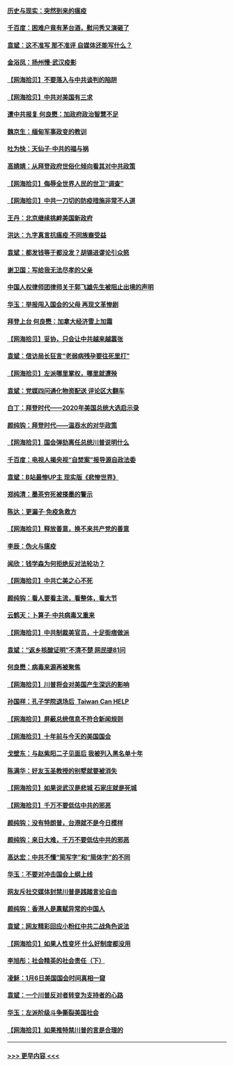 #### [历史与现实：突然到来的瘟疫](../pages/nsc993/n12738507.md?t=02071801) 
#### [千百度：困难户竟有茅台酒，慰问秀又演砸了](../pages/nsc993/n12738362.md?t=02071801) 
#### [袁斌：这不准写 那不准评 自媒体还能写什么？](../pages/nsc993/n12737833.md?t=02071801) 
#### [金浴凤：扬州慢‧武汉疫影](../pages/nsc993/n12737248.md?t=02071801) 
#### [【网海拾贝】不要落入与中共谈判的陷阱](../pages/nsc993/n12735229.md?t=02071801) 
#### [【网海拾贝】中共对美国有三求](../pages/nsc993/n12735197.md?t=02071801) 
#### [遭中共报复 何良懋：加政府政治智慧不足](../pages/nsc993/n12734323.md?t=02071801) 
#### [魏京生：缅甸军事政变的教训](../pages/nsc993/n12732470.md?t=02071801) 
#### [吐为快：天仙子·中共的福与祸](../pages/nsc993/n12732165.md?t=02071801) 
#### [高婧婧：从拜登政府世俗化倾向看其对中共政策](../pages/nsc993/n12730028.md?t=02071801) 
#### [【网海拾贝】侮辱全世界人民的世卫“调查”](../pages/nsc993/n12727884.md?t=02071801) 
#### [【网海拾贝】中共一刀切的防疫措施非常不人道](../pages/nsc993/n12724879.md?t=02071801) 
#### [王丹：北京继续挑衅美国新政府](../pages/nsc993/n12722456.md?t=02071801) 
#### [洪达：九字真言抗瘟疫 不同族裔受益](../pages/nsc993/n12722448.md?t=02071801) 
#### [袁斌：都发钱等于都没发？胡锡进谬论引众怒](../pages/nsc993/n12722393.md?t=02071801) 
#### [谢卫国：写给我无法尽孝的父亲](../pages/nsc993/n12720325.md?t=02071801) 
#### [中国人权律师团律师关于郭飞雄先生被阻止出境的声明](../pages/nsc993/n12720203.md?t=02071801) 
#### [华玉：举报闯入国会的父母 再现文革惨剧](../pages/nsc993/n12719070.md?t=02071801) 
#### [拜登上台 何良懋：加拿大经济雪上加霜](../pages/nsc993/n12718943.md?t=02071801) 
#### [【网海拾贝】妥协，只会让中共越来越嚣张](../pages/nsc993/n12717392.md?t=02071801) 
#### [袁斌：信访局长狂言“老弱病残孕要往死里打”](../pages/nsc993/n12717343.md?t=02071801) 
#### [【网海拾贝】左派哪里掌权，哪里就遭殃](../pages/nsc993/n12715009.md?t=02071801) 
#### [袁斌：党媒四问通化物资配送 评论区大翻车](../pages/nsc993/n12714950.md?t=02071801) 
#### [白丁：拜登时代——2020年美国总统大选启示录](../pages/nsc993/n12714920.md?t=02071801) 
#### [颜纯钩：拜登时代——温吞水的对华政策](../pages/nsc993/n12713245.md?t=02071801) 
#### [【网海拾贝】国会弹劾离任总统川普说明什么](../pages/nsc993/n12712816.md?t=02071801) 
#### [千百度：电视人揭央视“自焚案”报导源自政法委](../pages/nsc993/n12709760.md?t=02071801) 
#### [袁斌：B站最惨UP主 现实版《悲惨世界》](../pages/nsc993/n12709686.md?t=02071801) 
#### [郑纯清：墨茶穷死被搽墨的警示](../pages/nsc993/n12709262.md?t=02071801) 
#### [陈达：更漏子·免疫急救方](../pages/nsc993/n12709244.md?t=02071801) 
#### [【网海拾贝】释放善意，换不来共产党的善意](../pages/nsc993/n12708361.md?t=02071801) 
#### [李辰：伪火与瘟疫](../pages/nsc993/n12707981.md?t=02071801) 
#### [闻欣：钱学森为何拒绝反对法轮功？](../pages/nsc993/n12707407.md?t=02071801) 
#### [【网海拾贝】中共亡美之心不死](../pages/nsc993/n12707621.md?t=02071801) 
#### [颜纯钩：看人要看主流，看整体，看大节](../pages/nsc993/n12707536.md?t=02071801) 
#### [云鹤天：卜算子‧中共病毒又重来](../pages/nsc993/n12707408.md?t=02071801) 
#### [【网海拾贝】中共制裁美官员，十足街痞做派](../pages/nsc993/n12705115.md?t=02071801) 
#### [袁斌：“返乡核酸证明”不清不楚 网民提81问](../pages/nsc993/n12704982.md?t=02071801) 
#### [何良懋：病毒来源再被聚焦](../pages/nsc993/n12704944.md?t=02071801) 
#### [【网海拾贝】川普将会对美国产生深远的影响](../pages/nsc993/n12703045.md?t=02071801) 
#### [孙国祥：孔子学院退场后  Taiwan Can HELP](../pages/nsc993/n12702430.md?t=02071801) 
#### [【网海拾贝】屏蔽总统信息不符合新闻规则](../pages/nsc993/n12699998.md?t=02071801) 
#### [【网海拾贝】十年前与今天的美国国会](../pages/nsc993/n12696993.md?t=02071801) 
#### [戈壁东：与赵紫阳二子见面后 我被列入黑名单十年](../pages/nsc993/n12696215.md?t=02071801) 
#### [陈满华：好友玉圣教授的别墅就要被消失](../pages/nsc993/n12695411.md?t=02071801) 
#### [【网海拾贝】如果说武汉是悲城 石家庄就是死城](../pages/nsc993/n12694589.md?t=02071801) 
#### [【网海拾贝】千万不要低估中共的邪恶](../pages/nsc993/n12692771.md?t=02071801) 
#### [颜纯钩：没有特朗普，台港就不是今日模样](../pages/nsc993/n12692678.md?t=02071801) 
#### [颜纯钩：来日大难，千万不要低估中共的邪恶](../pages/nsc993/n12692080.md?t=02071801) 
#### [高达宏：中共不懂“简写字”和“简体字”的不同](../pages/nsc993/n12692068.md?t=02071801) 
#### [华玉：不要对冲击国会上纲上线](../pages/nsc993/n12689948.md?t=02071801) 
#### [网友斥社交媒体封禁川普是践踏言论自由](../pages/nsc993/n12687482.md?t=02071801) 
#### [颜纯钩：香港人是禀赋异常的中国人](../pages/nsc993/n12685142.md?t=02071801) 
#### [袁斌：网友精彩回应小粉红中共二战角色说法](../pages/nsc993/n12684994.md?t=02071801) 
#### [【网海拾贝】如果人性变坏 什么好制度都没用](../pages/nsc993/n12683000.md?t=02071801) 
#### [李旭彤：社会精英的社会责任（下）](../pages/nsc993/n12680604.md?t=02071801) 
#### [凌稣：1月6日美国国会时间真相一窥](../pages/nsc993/n12682780.md?t=02071801) 
#### [袁斌：一个川普反对者转变为支持者的心路](../pages/nsc993/n12682700.md?t=02071801) 
#### [华玉：左派阶级斗争撕裂美国社会](../pages/nsc993/n12681226.md?t=02071801) 
#### [【网海拾贝】如果推特禁川普的言是合理的](../pages/nsc993/n12681232.md?t=02071801) 

----
#### [ >>> 更早内容 <<< ](../indexes/nsc993-earlier.md)

